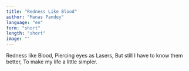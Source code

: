 ```yaml
---
title: "Redness Like Blood"
author: "Manas Pandey"
language: "en"
form: "short"
length: "short"
image: ""
---
```

Redness like Blood,
Piercing eyes as Lasers,
But still I have to know them better,
To make my life a little simpler.